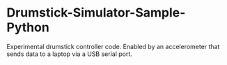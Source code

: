 # Drumstick-Simulator-Sample-Python

Experimental drumstick controller code. Enabled by an accelerometer that sends data to a laptop via a USB serial port.
